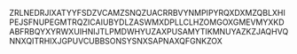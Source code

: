 ZRLNEDRJIXATYYFSDZVCAMZSNQZUACRRBVYNMPIPYRQXDXMZQBLXHIPEJSFNUPEGMTRQZICAIUBYDLZASWMXDPLLCLHZOMGOXGMEVMYXKDABFRBQYXYRWXUIHNIJTLPMDWHYUZAXPUSAMYTIKMNUYAZKZJAQHVQNNXQITRHIXJGPUVCUBBSONSYSNXSAPNAXQFGNKZOX